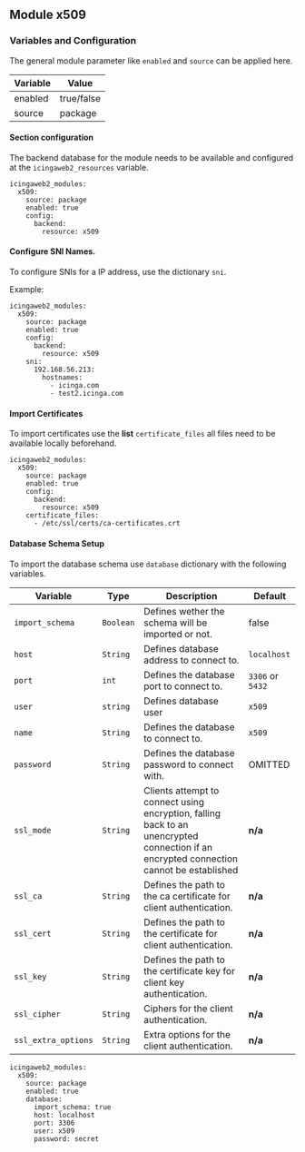 ## Module x509

### Variables and Configuration

The general module parameter like `enabled` and `source` can be applied here.

| Variable | Value      |
|----------|------------|
| enabled  | true/false |
| source   | package    |

#### Section configuration

The backend database for the module needs to be available and configured at the `icingaweb2_resources` variable.

```
icingaweb2_modules:
  x509:
    source: package
    enabled: true
    config:
      backend:
        resource: x509
```

#### Configure SNI Names.

To configure SNIs for a IP address, use the dictionary `sni`.

Example:

```
icingaweb2_modules:
  x509:
    source: package
    enabled: true
    config:
      backend:
        resource: x509
    sni:
      192.168.56.213:
        hostnames:
          - icinga.com
          - test2.icinga.com
```

#### Import Certificates

To import certificates use the **list** `certificate_files` all files need to be
available locally beforehand.

```
icingaweb2_modules:
  x509:
    source: package
    enabled: true
    config:
      backend:
        resource: x509
    certificate_files:
      - /etc/ssl/certs/ca-certificates.crt
```

#### Database Schema Setup

To import the database schema use `database` dictionary with the following variables.

| Variable | Type | Description | Default |
|----------|------|-------------|---------|
| `import_schema` | `Boolean` | Defines wether the schema will be imported or not. | false |
| `host` | `String` | Defines database address to connect to. | `localhost` |
| `port` | `int` | Defines the database port to connect to. | `3306` or `5432` |
| `user` | `string` | Defines database user | `x509` |
| `name` | `String` | Defines the database to connect to. | `x509` |
| `password` | `String` | Defines the database password to connect with. | OMITTED |
| `ssl_mode` | `String` | Clients attempt to connect using encryption, falling back to an unencrypted connection if an encrypted connection cannot be established |**n/a** |
|`ssl_ca`| `String`| Defines the path to the ca certificate for client authentication. | **n/a** |
|`ssl_cert`|`String`| Defines the path to the certificate for client authentication. | **n/a** |
|`ssl_key`| `String` | Defines the path to the certificate key for client key authentication. | **n/a** |
|`ssl_cipher`|`String`| Ciphers for the client authentication. | **n/a** |
|`ssl_extra_options`|`String`| Extra options for the client authentication. | **n/a** |


```
icingaweb2_modules:
  x509:
    source: package
    enabled: true
    database:
      import_schema: true
      host: localhost
      port: 3306
      user: x509
      password: secret
```
